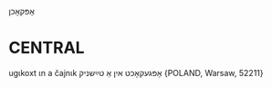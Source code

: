 אָפּקאָכן

CENTRAL
========

ugɩkoxt ɩn a čajnɩk אָפּגעקאָכט אין אַ טײַשניק {POLAND, Warsaw, 52211}